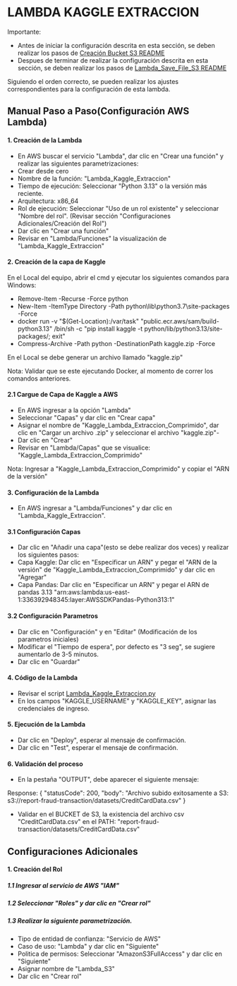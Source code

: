
# LAMBDA KAGGLE EXTRACCION

Importante: 
- Antes de iniciar la configuración descrita en esta sección, se deben realizar los pasos de [Creación Bucket S3 README](./Bucket_S3.md)
- Despues de terminar de realizar la configuración descrita en esta sección, se deben realizar los pasos de [Lambda_Save_File_S3 README](./Lambda_Save_File_S3.md)

Siguiendo el orden correcto, se pueden realizar los ajustes correspondientes para la configuración de esta lambda.

## Manual Paso a Paso(Configuración AWS Lambda)

#### 1. Creación de la Lambda

- En AWS buscar el servicio "Lambda", dar clic en "Crear una función" y realizar las siguientes parametrizaciones:
- Crear desde cero
- Nombre de la función: "Lambda_Kaggle_Extraccion"
- Tiempo de ejecución: Seleccionar "Python 3.13" o la versión más reciente.
- Arquitectura: x86_64
- Rol de ejecución: Seleccionar "Uso de un rol existente" y seleccionar "Nombre del rol". (Revisar sección "Configuraciones Adicionales/Creación del Rol")
- Dar clic en "Crear una función"
- Revisar en "Lambda/Funciones" la visualización de "Lambda_Kaggle_Extraccion"


#### 2. Creación de la capa de Kaggle

En el Local del equipo, abrir el cmd y ejecutar los siguientes comandos para Windows:

- Remove-Item -Recurse -Force python
- New-Item -ItemType Directory -Path python\lib\python3.7\site-packages -Force
- docker run -v "$(Get-Location):/var/task" "public.ecr.aws/sam/build-python3.13" /bin/sh -c "pip install kaggle -t python/lib/python3.13/site-packages/; exit"
- Compress-Archive -Path python -DestinationPath kaggle.zip -Force

En el Local se debe generar un archivo llamado "kaggle.zip"

Nota: Validar que se este ejecutando Docker, al momento de correr los comandos anteriores.

#### 2.1 Cargue de Capa de Kaggle a AWS

- En AWS ingresar a la opción "Lambda"
- Seleccionar "Capas" y dar clic en "Crear capa"
- Asignar el nombre de "Kaggle_Lambda_Extraccion_Comprimido", dar clic en "Cargar un archivo .zip" y seleccionar el archivo "kaggle.zip"-
- Dar clic en "Crear"
- Revisar en "Lambda/Capas" que se visualice: "Kaggle_Lambda_Extraccion_Comprimido"

Nota: Ingresar a "Kaggle_Lambda_Extraccion_Comprimido" y copiar el "ARN de la versión"

#### 3. Configuración de la Lambda

- En AWS ingresar a "Lambda/Funciones" y dar clic en "Lambda_Kaggle_Extraccion".

#### 3.1 Configuración Capas

- Dar clic en "Añadir una capa"(esto se debe realizar dos veces) y realizar los siguientes pasos: 
- Capa Kaggle: Dar clic en "Especificar un ARN" y pegar el "ARN de la versión" de "Kaggle_Lambda_Extraccion_Comprimido" y dar clic en "Agregar"
- Capa Pandas: Dar clic en "Especificar un ARN" y pegar el ARN de pandas 3.13 "arn:aws:lambda:us-east-1:336392948345:layer:AWSSDKPandas-Python313:1"


#### 3.2 Configuración Parametros

- Dar clic en "Configuración" y en "Editar" (Modificación de los parametros iniciales)
- Modificar el "Tiempo de espera", por defecto es "3 seg", se sugiere aumentarlo de 3-5 minutos.
- Dar clic en "Guardar"

#### 4. Código de la Lambda

- Revisar el script [Lambda_Kaggle_Extraccion.py](../scripts/Lambda_Kaggle_Extraccion.py)
- En los campos "KAGGLE_USERNAME" y "KAGGLE_KEY", asignar las credenciales de ingreso.

#### 5. Ejecución de la Lambda

- Dar clic en "Deploy", esperar al mensaje de confirmación.
- Dar clic en "Test", esperar el mensaje de confirmación.

#### 6. Validación del proceso

- En la pestaña "OUTPUT", debe aparecer el siguiente mensaje:

Response:
{
  "statusCode": 200,
  "body": "Archivo subido exitosamente a S3: s3://report-fraud-transaction/datasets/CreditCardData.csv"
}

- Validar en el BUCKET de S3, la existencia del archivo csv "CreditCardData.csv" en el PATH: "report-fraud-transaction/datasets/CreditCardData.csv"




## Configuraciones Adicionales

#### 1. Creación del Rol

##### 1.1 Ingresar al servicio de AWS "IAM"
##### 1.2 Seleccionar "Roles" y dar clic en "Crear rol"
##### 1.3 Realizar la siguiente parametrización.

- Tipo de entidad de confianza: "Servicio de AWS"
- Caso de uso: "Lambda" y dar clic en "Siguiente"
- Politica de permisos: Seleccionar "AmazonS3FullAccess" y dar clic en "Siguiente"
- Asignar nombre de "Lambda_S3"
- Dar clic en "Crear rol"



